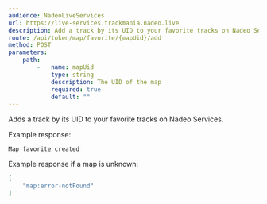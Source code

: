 ```yaml
---
audience: NadeoLiveServices
url: https://live-services.trackmania.nadeo.live
description: Add a track by its UID to your favorite tracks on Nadeo Services
route: /api/token/map/favorite/{mapUid}/add
method: POST
parameters:
    path:
        -   name: mapUid
            type: string
            description: The UID of the map
            required: true
            default: ""
---
```


Adds a track by its UID to your favorite tracks on Nadeo Services.

Example response:

```
Map favorite created
```

Example response if a map is unknown:

```json
[
    "map:error-notFound"
]
```